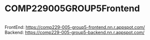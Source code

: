# COMP229005GROUP5Frontend
<br>FrontEnd: 
https://comp229-005-group5-frontend.nn.r.appspot.com/
<br>Backend: 
https://comp229-005-group5-backend.nn.r.appspot.com/
